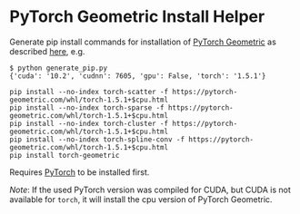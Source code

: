 # PyTorch Geometric Install Helper

Generate pip install commands for installation of [PyTorch Geometric](https://github.com/rusty1s/pytorch_geometric) as described [here](https://github.com/rusty1s/pytorch_geometric#installation), e.g.

```console
$ python generate_pip.py
{'cuda': '10.2', 'cudnn': 7605, 'gpu': False, 'torch': '1.5.1'}

pip install --no-index torch-scatter -f https://pytorch-geometric.com/whl/torch-1.5.1+$cpu.html
pip install --no-index torch-sparse -f https://pytorch-geometric.com/whl/torch-1.5.1+$cpu.html
pip install --no-index torch-cluster -f https://pytorch-geometric.com/whl/torch-1.5.1+$cpu.html
pip install --no-index torch-spline-conv -f https://pytorch-geometric.com/whl/torch-1.5.1+$cpu.html
pip install torch-geometric
```

Requires [PyTorch](https://github.com/pytorch/pytorch) to be installed first.

*Note*: If the used PyTorch version was compiled for CUDA, but CUDA is not available for `torch`, it will install the cpu version of PyTorch Geometric.
